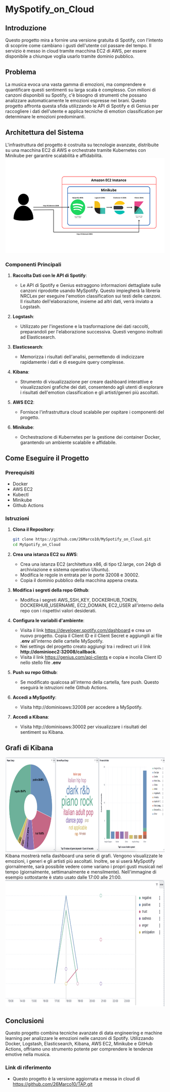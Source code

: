 # MySpotify_on_Cloud

## Introduzione

Questo progetto mira a fornire una versione gratuita di Spotify, con l'intento di scoprire come cambiano i gusti dell'utente col passare del tempo. Il servizio è messo in cloud tramite macchina EC2 di AWS, per essere disponibile a chiunque voglia usarlo tramite dominio pubblico.

## Problema

La musica evoca una vasta gamma di emozioni, ma comprendere e quantificare questi sentimenti su larga scala è complesso. Con milioni di canzoni disponibili su Spotify, c'è bisogno di strumenti che possano analizzare automaticamente le emozioni espresse nei brani. Questo progetto affronta questa sfida utilizzando le API di Spotify e di Genius per raccogliere i dati dell'utente e applica tecniche di emotion classification per determinare le emozioni predominanti.

## Architettura del Sistema

L'infrastruttura del progetto è costruita su tecnologie avanzate, distribuite su una macchina EC2 di AWS e orchestrate tramite Kubernetes con Minikube per garantire scalabilità e affidabilità.
 <img src="images/infrastruttura.png" alt="Personal" width="900" height="300">

### Componenti Principali

1. **Raccolta Dati con le API di Spotify**:
   - Le API di Spotify e Genius estraggono informazioni dettagliate sulle canzoni riprodotte usando MySpotify. Questo impiegherà la libreria NRCLex per eseguire l'emotion classification sui testi delle canzoni. Il risultato dell'elaborazione, insieme ad altri dati, verrà inviato a Logstash.

2. **Logstash**:
   - Utilizzato per l'ingestione e la trasformazione dei dati raccolti, preparandoli per l'elaborazione successiva. Questi vengono inoltrati ad Elasticsearch.

3. **Elasticsearch**:
   - Memorizza i risultati dell'analisi, permettendo di indicizzare rapidamente i dati e di eseguire query complesse.

4. **Kibana**:
   - Strumento di visualizzazione per creare dashboard interattive e visualizzazioni grafiche dei dati, consentendo agli utenti di esplorare i risultati dell'emotion classification e gli artisti/generi più ascoltati. 

5. **AWS EC2**:
   - Fornisce l'infrastruttura cloud scalabile per ospitare i componenti del progetto.

6. **Minikube**:
   - Orchestrazione di Kubernetes per la gestione dei container Docker, garantendo un ambiente scalabile e affidabile.

## Come Eseguire il Progetto

### Prerequisiti

- Docker
- AWS EC2
- Kubectl
- Minikube
- Github Actions

### Istruzioni

1. **Clona il Repository**:
   ```bash
   git clone https://github.com/26Marco10/MySpotify_on_Cloud.git
   cd MySpotify_on_Cloud
   ```
2. **Crea una istanza EC2 su AWS**:
    - Crea una istanza EC2 (architettura x86, di tipo t2.large, con 24gb di archiviazione e sistema operativo Ubuntu).
    - Modifica le regole in entrata per le porte 32008 e 30002.
    - Copia il dominio pubblico della macchina appena creata.

3. **Modifica i segreti della repo Github**:
    - Modifica i segreti AWS_SSH_KEY, DOCKERHUB_TOKEN, DOCKERHUB_USERNAME, EC2_DOMAIN, EC2_USER all'interno della repo con i rispettivi valori desiderati.

4. **Configura le variabili d'ambiente**:
    - Visita il link https://developer.spotify.com/dashboard e crea un nuovo progetto. Copia il Client ID e il Client Secret e aggiungili ai file **.env** all'interno delle cartelle MySpotify.
    - Nei settings del progetto creato aggiungi tra i redirect uri il link **http://dominioec2:32008/callback**.
    - Visita il link https://genius.com/api-clients e copia e incolla Client ID nello stello file **.env**

5. **Push su repo Github**:
    - Se modificato qualcosa all'interno della cartella, fare push. Questo eseguirà le istruzioni nelle Github Actions.

6. **Accedi a MySpotify**:
    - Visita http://dominioaws:32008 per accedere a MySpotify.
5. **Accedi a Kibana**:
    - Visita http://dominioaws:30002 per visualizzare i risultati del sentiment su Kibana.
 
 ## Grafi di Kibana
 <img src="images/Personal.png" alt="Personal" width="900" height="300">
 Kibana mostrerà nella dashboard una serie di grafi. Vengono visualizzate le emozioni, i generi e gli artisti più ascoltati. 
 Inoltre, se si userà MySpotify giornalmente, sarà possibile vedere come variano i propri gusti musicali nel tempo (giornalmente, settimanalmente e mensilmente). Nell'immagine di esempio sottostante è stato usato dalle 17:00 alle 21:00.
 <img src="images/Linee.png" alt="linee" width="900" height="400">
 

 ## Conclusioni
Questo progetto combina tecniche avanzate di data engineering e machine learning per analizzare le emozioni nelle canzoni di Spotify. Utilizzando Docker, Logstash, Elasticsearch, Kibana, AWS EC2, Minikube e GitHub Actions, offriamo uno strumento potente per comprendere le tendenze emotive nella musica.

### Link di riferimento
- Questo progetto è la versione aggiornata e messa in cloud di https://github.com/26Marco10/TAP.git